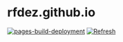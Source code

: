 # rfdez.github.io

[![pages-build-deployment](https://github.com/rfdez/rfdez.github.io/actions/workflows/pages/pages-build-deployment/badge.svg)](https://github.com/rfdez/rfdez.github.io/actions/workflows/pages/pages-build-deployment)
[![Refresh](https://github.com/rfdez/rfdez.github.io/actions/workflows/refresh.yml/badge.svg?event=schedule)](https://github.com/rfdez/rfdez.github.io/actions/workflows/refresh.yml)
